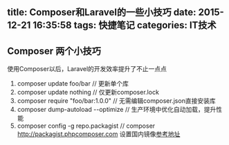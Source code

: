 title: Composer和Laravel的一些小技巧
date: 2015-12-21 16:35:58
tags: 快捷笔记
categories: IT技术
---

## Composer 两个小技巧

使用Composer以后，Laravel的开发效率提升了不止一点点

1. composer update foo/bar  // 更新单个库
1. composer update nothing  // 仅更新composer.lock
2. composer require "foo/bar:1.0.0"  // 无需编辑composer.json直接安装库  
2. composer dump-autoload --optimize  // 生产环境中优化自动加载，提升性能
3. composer config -g repo.packagist   // composer http://packagist.phpcomposer.com 设置国内镜像[参考地址](http://pkg.phpcomposer.com)